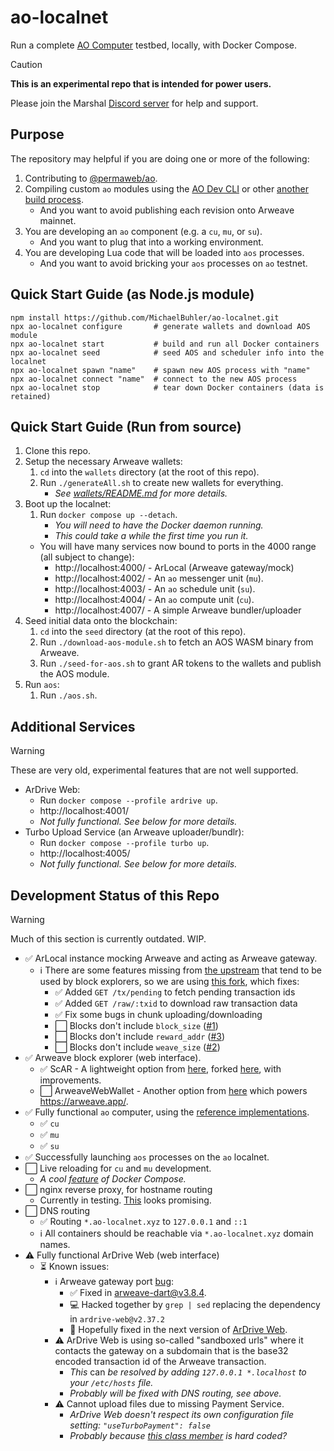 # ao-localnet

Run a complete [AO Computer](http://ao.computer/) testbed, locally, with Docker Compose.

> [!CAUTION]
> **This is an experimental repo that is intended for power users.**
>
> Please join the Marshal [Discord server](https://discord.gg/KzSRvefPau) for help and support.

## Purpose

The repository may helpful if you are doing one or more of the following:

1. Contributing to [@permaweb/ao](https://github.com/permaweb/ao).
1. Compiling custom `ao` modules using the [AO Dev CLI](https://github.com/permaweb/dev-cli) or other [another build process](https://github.com/MichaelBuhler/custom-ao-modules).
   - And you want to avoid publishing each revision onto Arweave mainnet.
1. You are developing an `ao` component (e.g. a `cu`, `mu`, or `su`).
   - And you want to plug that into a working environment.
1. You are developing Lua code that will be loaded into `aos` processes.
   - And you want to avoid bricking your `aos` processes on `ao` testnet.

## Quick Start Guide (as Node.js module)

```shell
npm install https://github.com/MichaelBuhler/ao-localnet.git
npx ao-localnet configure       # generate wallets and download AOS module
npx ao-localnet start           # build and run all Docker containers
npx ao-localnet seed            # seed AOS and scheduler info into the localnet
npx ao-localnet spawn "name"    # spawn new AOS process with "name"
npx ao-localnet connect "name"  # connect to the new AOS process
npx ao-localnet stop            # tear down Docker containers (data is retained)
```

## Quick Start Guide (Run from source)

1. Clone this repo.
1. Setup the necessary Arweave wallets:
    1. `cd` into the `wallets` directory (at the root of this repo).
    1. Run `./generateAll.sh` to create new wallets for everything.
        - _See [wallets/README.md](./wallets/README.md) for more details._
1. Boot up the localnet:
    1. Run `docker compose up --detach`.
        - _You will need to have the Docker daemon running._
        - _This could take a while the first time you run it._
      - You will have many services now bound to ports in the 4000 range (all subject to change):
          - http://localhost:4000/ - ArLocal (Arweave gateway/mock)
          - http://localhost:4002/ - An `ao` messenger unit (`mu`).
          - http://localhost:4003/ - An `ao` schedule unit (`su`).
          - http://localhost:4004/ - An `ao` compute unit (`cu`).
          - http://localhost:4007/ - A simple Arweave bundler/uploader
1. Seed initial data onto the blockchain:
    1. `cd` into the `seed` directory (at the root of this repo).
    1. Run `./download-aos-module.sh` to fetch an AOS WASM binary from Arweave.
    1. Run `./seed-for-aos.sh` to grant AR tokens to the wallets and publish the AOS module.
1. Run `aos`:
    1. Run `./aos.sh`.

## Additional Services

> [!WARNING]
> These are very old, experimental features that are not well supported.

- ArDrive Web:
  - Run `docker compose --profile ardrive up`.
  - http://localhost:4001/
  - _Not fully functional. See below for more details._
- Turbo Upload Service (an Arweave uploader/bundlr):
  - Run `docker compose --profile turbo up`.
  - http://localhost:4005/
  - _Not fully functional. See below for more details._

## Development Status of this Repo

> [!WARNING]
> Much of this section is currently outdated. WIP.

- ✅ ArLocal instance mocking Arweave and acting as Arweave gateway.
  - ℹ️ There are some features missing from [the upstream](https://github.com/textury/arlocal)
    that tend to be used by block explorers, so we are using
    [this fork](https://github.com/MichaelBuhler/arlocal), which fixes:
    - ✅ Added `GET /tx/pending` to fetch pending transaction ids
    - ✅ Added `GET /raw/:txid` to download raw transaction data
    - ✅ Fix some bugs in chunk uploading/downloading
    - ⬜ Blocks don't include `block_size` ([#1](https://github.com/MichaelBuhler/arlocal/issues/1))
    - ⬜ Blocks don't include `reward_addr` ([#3](https://github.com/MichaelBuhler/arlocal/issues/3))
    - ⬜ Blocks don't include `weave_size` ([#2](https://github.com/MichaelBuhler/arlocal/issues/2))
- ✅ Arweave block explorer (web interface).
  - ✅ ScAR - A lightweight option from [here](https://github.com/renzholy/scar),
    forked [here](https://github.com/MichaelBuhler/scar), with improvements.
  - ⬜ ArweaveWebWallet - Another option from [here](https://github.com/jfbeats/ArweaveWebWallet)
    which powers https://arweave.app/.
- ✅ Fully functional `ao` computer, using the
  [reference implementations](https://github.com/permaweb/ao/servers).
  - ✅ `cu`
  - ✅ `mu`
  - ✅ `su`
- ✅ Successfully launching `aos` processes on the `ao` localnet.
- ⬜ Live reloading for `cu` and `mu` development.
  - _A cool [feature](https://docs.docker.com/compose/compose-file/develop/) of Docker Compose._
- ⬜ nginx reverse proxy, for hostname routing
  - Currently in testing. [This](https://hub.docker.com/r/nginxproxy/nginx-proxy) looks promising.
- ⬜ DNS routing
  - ✅ Routing `*.ao-localnet.xyz` to `127.0.0.1` and `::1`
  - ℹ️ All containers should be reachable via `*.ao-localnet.xyz` domain names.
- ⚠️ Fully functional ArDrive Web (web interface)
  - ⏳ Known issues:
    - ℹ️ Arweave gateway port [bug](https://github.com/ardriveapp/arweave-dart/issues/59):
      - ✅ Fixed in [arweave-dart@v3.8.4](https://github.com/ardriveapp/arweave-dart/releases/tag/v3.8.4).
      - 💻 Hacked together by `grep | sed` replacing the dependency in `ardrive-web@v2.37.2`
      - 🙏 Hopefully fixed in the next version of [ArDrive Web](https://github.com/ardriveapp/ardrive-web).
    - ⚠️ ArDrive Web is using so-called "sandboxed urls" where it contacts the gateway on a subdomain that is
      the base32 encoded transaction id of the Arweave transaction.
      - _This_ can _be resolved by adding `127.0.0.1 *.localhost` to your `/etc/hosts` file._
      - _Probably will be fixed with DNS routing, see above._
    - ⚠️ Cannot upload files due to missing Payment Service.
      - _ArDrive Web doesn't respect its own configuration file setting: `"useTurboPayment": false`_
      - _Probably because
      [this class member](https://github.com/ardriveapp/ardrive-web/blob/v2.37.2/lib/turbo/services/payment_service.dart#L13)
      is hard coded?_

